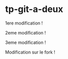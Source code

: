 # tp-git-a-deux

1ere modification !

2eme modification ! 

3eme modification !

Modification sur le fork ! 
